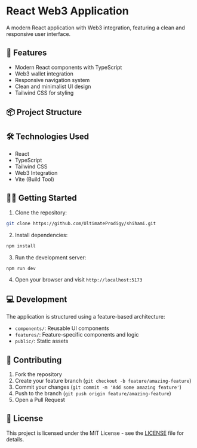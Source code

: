# React Web3 Application

A modern React application with Web3 integration, featuring a clean and responsive user interface.

## 🚀 Features

- Modern React components with TypeScript
- Web3 wallet integration
- Responsive navigation system
- Clean and minimalist UI design
- Tailwind CSS for styling

## 📦 Project Structure

## 🛠️ Technologies Used

- React
- TypeScript
- Tailwind CSS
- Web3 Integration
- Vite (Build Tool)

## 🏃‍♂️ Getting Started

1. Clone the repository:

```bash
git clone https://github.com/UltimateProdigy/shihami.git
```

2. Install dependencies:

```bash
npm install
```

3. Run the development server:

```bash
npm run dev
```

4. Open your browser and visit `http://localhost:5173`

## 💻 Development

The application is structured using a feature-based architecture:

- `components/`: Reusable UI components
- `features/`: Feature-specific components and logic
- `public/`: Static assets

## 🤝 Contributing

1. Fork the repository
2. Create your feature branch (`git checkout -b feature/amazing-feature`)
3. Commit your changes (`git commit -m 'Add some amazing feature'`)
4. Push to the branch (`git push origin feature/amazing-feature`)
5. Open a Pull Request

## 📝 License

This project is licensed under the MIT License - see the [LICENSE](LICENSE) file for details.
